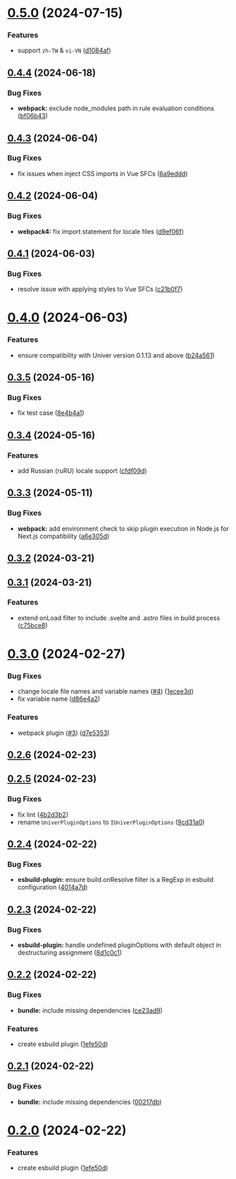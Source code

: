 

# [0.5.0](https://github.com/dream-num/univer-plugins/compare/v0.4.4...v0.5.0) (2024-07-15)


### Features

* support `zh-TW` & `vi-VN` ([d1084af](https://github.com/dream-num/univer-plugins/commit/d1084af72bec0a65c16c8a77432a11dd6fab9afd))

## [0.4.4](https://github.com/dream-num/univer-plugins/compare/v0.4.3...v0.4.4) (2024-06-18)


### Bug Fixes

* **webpack:** exclude node_modules path in rule evaluation conditions ([bf06b43](https://github.com/dream-num/univer-plugins/commit/bf06b4398a11a8b70eab27b8c6ff9507958f7a58))

## [0.4.3](https://github.com/dream-num/univer-plugins/compare/v0.4.2...v0.4.3) (2024-06-04)


### Bug Fixes

* fix issues when inject CSS imports in Vue SFCs ([6a9eddd](https://github.com/dream-num/univer-plugins/commit/6a9eddd38d727e89f330c7bd4e972f347cc69eac))

## [0.4.2](https://github.com/dream-num/univer-plugins/compare/v0.4.1...v0.4.2) (2024-06-04)


### Bug Fixes

* **webpack4:** fix import statement for locale files ([d9ef06f](https://github.com/dream-num/univer-plugins/commit/d9ef06f54c283de8298a9f92c1da1b85b9cee140))

## [0.4.1](https://github.com/dream-num/univer-plugins/compare/v0.4.0...v0.4.1) (2024-06-03)


### Bug Fixes

* resolve issue with applying styles to Vue SFCs ([c21b0f7](https://github.com/dream-num/univer-plugins/commit/c21b0f7b0cfed80625d0f8aef3d173266e1c0512))

# [0.4.0](https://github.com/dream-num/univer-plugins/compare/v0.3.5...v0.4.0) (2024-06-03)


### Features

* ensure compatibility with Univer version 0.1.13 and above ([b24a561](https://github.com/dream-num/univer-plugins/commit/b24a561a37fa3013b766e03636c77d3ec4719755))

## [0.3.5](https://github.com/dream-num/univer-plugins/compare/v0.3.4...v0.3.5) (2024-05-16)


### Bug Fixes

* fix test case ([8e4b4a1](https://github.com/dream-num/univer-plugins/commit/8e4b4a1a11b43807175ac62f335c68d19c1d488e))

## [0.3.4](https://github.com/dream-num/univer-plugins/compare/v0.3.3...v0.3.4) (2024-05-16)


### Features

* add Russian (ruRU) locale support ([cfdf09d](https://github.com/dream-num/univer-plugins/commit/cfdf09d9420963b8fb876d5b4fe28eac19283111))

## [0.3.3](https://github.com/dream-num/univer-plugins/compare/v0.3.2...v0.3.3) (2024-05-11)


### Bug Fixes

* **webpack:** add environment check to skip plugin execution in Node.js for Next.js compatibility ([a6e305d](https://github.com/dream-num/univer-plugins/commit/a6e305d30f734a3143b1b2a2d46cdf10ff298393))

## [0.3.2](https://github.com/dream-num/univer-plugins/compare/v0.3.1...v0.3.2) (2024-03-21)

## [0.3.1](https://github.com/dream-num/univer-plugins/compare/v0.3.0...v0.3.1) (2024-03-21)


### Features

* extend onLoad filter to include .svelte and .astro files in build process ([c75bce8](https://github.com/dream-num/univer-plugins/commit/c75bce8eac321fc4def7adb98e455ee5e97c81ac))

# [0.3.0](https://github.com/dream-num/univer-plugins/compare/v0.2.6...v0.3.0) (2024-02-27)


### Bug Fixes

* change locale file names and variable names ([#4](https://github.com/dream-num/univer-plugins/issues/4)) ([1ecee3d](https://github.com/dream-num/univer-plugins/commit/1ecee3d16447e499b74fc07204c05f7510f48244))
* fix variable name ([d86e4a2](https://github.com/dream-num/univer-plugins/commit/d86e4a2e2a1504c1c9355b505b0f5d9863775255))


### Features

* webpack plugin ([#3](https://github.com/dream-num/univer-plugins/issues/3)) ([d7e5353](https://github.com/dream-num/univer-plugins/commit/d7e53537d4bb5d8f38a43f50f47e7246f51f5e3f))

## [0.2.6](https://github.com/dream-num/univer-plugins/compare/v0.2.5...v0.2.6) (2024-02-23)

## [0.2.5](https://github.com/dream-num/univer-plugins/compare/v0.2.4...v0.2.5) (2024-02-23)


### Bug Fixes

* fix lint ([4b2d3b2](https://github.com/dream-num/univer-plugins/commit/4b2d3b28d0ac396e6c7a0434aa86474e5b994617))
* rename `UniverPluginOptions` to `IUniverPluginOptions` ([9cd31a0](https://github.com/dream-num/univer-plugins/commit/9cd31a0d9e23a18f9deeb046512578fc7f06fb7c))

## [0.2.4](https://github.com/dream-num/univer-plugins/compare/v0.2.3...v0.2.4) (2024-02-22)


### Bug Fixes

* **esbuild-plugin:** ensure build.onResolve filter is a RegExp in esbuild configuration ([4014a7d](https://github.com/dream-num/univer-plugins/commit/4014a7dba8ad80e28d8f75bd5ea8371c4f2864f2))

## [0.2.3](https://github.com/dream-num/univer-plugins/compare/v0.2.2...v0.2.3) (2024-02-22)


### Bug Fixes

* **esbuild-plugin:** handle undefined pluginOptions with default object in destructuring assignment ([8d1c0c1](https://github.com/dream-num/univer-plugins/commit/8d1c0c1bf49356ccc0b35beaa29acc733795eb62))

## [0.2.2](https://github.com/dream-num/univer-plugins/compare/v0.1.1...v0.2.2) (2024-02-22)


### Bug Fixes

* **bundle:** include missing dependencies ([ce23ad9](https://github.com/dream-num/univer-plugins/commit/ce23ad97823fe28c34960261d5bb300900c65229))


### Features

* create esbuild plugin ([1efe50d](https://github.com/dream-num/univer-plugins/commit/1efe50da373ddc3867ba9a7dd54af712f624d42b))

## [0.2.1](https://github.com/dream-num/univer-plugins/compare/v0.2.0...v0.2.1) (2024-02-22)


### Bug Fixes

* **bundle:** include missing dependencies ([00217db](https://github.com/dream-num/univer-plugins/commit/00217db312f31668feb84ca1adfaf202bac0d6a7))

# [0.2.0](https://github.com/dream-num/univer-plugins/compare/v0.1.1...v0.2.0) (2024-02-22)


### Features

* create esbuild plugin ([1efe50d](https://github.com/dream-num/univer-plugins/commit/1efe50da373ddc3867ba9a7dd54af712f624d42b))
